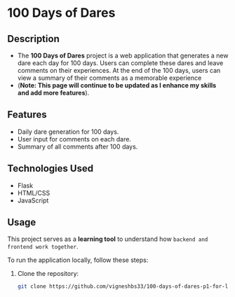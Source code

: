 # 100 Days of Dares

## Description
- The **100 Days of Dares** project is a web application that generates a new dare each day for 100 days. Users can complete these dares and leave comments on their experiences. At the end of the 100 days, users can view a summary of their comments as a memorable experience 
- (__Note: This page will continue to be updated as I enhance my skills and add more features__).

## Features
- Daily dare generation for 100 days.
- User input for comments on each dare.
- Summary of all comments after 100 days.

## Technologies Used
- Flask
- HTML/CSS
- JavaScript

## Usage
This project serves as a __learning tool__ to understand how ```backend and frontend work together```.

To run the application locally, follow these steps:

1. Clone the repository:
   ```bash
   git clone https://github.com/vigneshbs33/100-days-of-dares-p1-for-learning-.git
